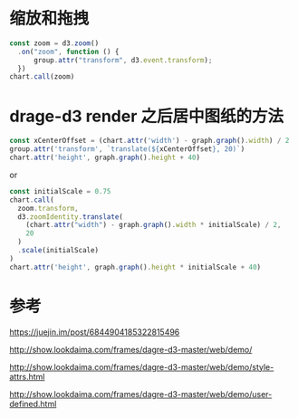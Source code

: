
# 缩放和拖拽

```js
const zoom = d3.zoom()
  .on("zoom", function () {
      group.attr("transform", d3.event.transform);
  })
chart.call(zoom)
```

# drage-d3 render 之后居中图纸的方法

```js
const xCenterOffset = (chart.attr('width') - graph.graph().width) / 2
group.attr('transform', `translate(${xCenterOffset}, 20)`)
chart.attr('height', graph.graph().height + 40)
```

or

```js
const initialScale = 0.75
chart.call(
  zoom.transform,
  d3.zoomIdentity.translate(
    (chart.attr("width") - graph.graph().width * initialScale) / 2,
    20
  )
  .scale(initialScale)
)
chart.attr('height', graph.graph().height * initialScale + 40)
```

# 参考

https://juejin.im/post/6844904185322815496

http://show.lookdaima.com/frames/dagre-d3-master/web/demo/

http://show.lookdaima.com/frames/dagre-d3-master/web/demo/style-attrs.html

http://show.lookdaima.com/frames/dagre-d3-master/web/demo/user-defined.html
